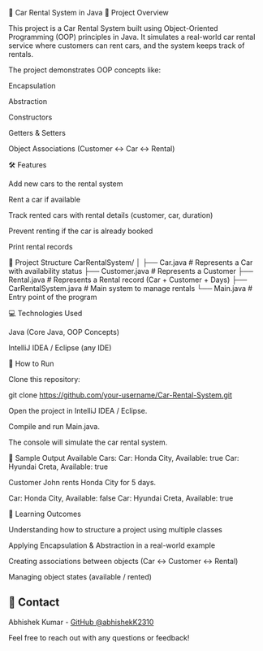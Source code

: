 🚗 Car Rental System in Java
📌 Project Overview

This project is a Car Rental System built using Object-Oriented Programming (OOP) principles in Java.
It simulates a real-world car rental service where customers can rent cars, and the system keeps track of rentals.

The project demonstrates OOP concepts like:

Encapsulation

Abstraction

Constructors

Getters & Setters

Object Associations (Customer ↔ Car ↔ Rental)

🛠 Features

Add new cars to the rental system

Rent a car if available

Track rented cars with rental details (customer, car, duration)

Prevent renting if the car is already booked

Print rental records

📂 Project Structure
CarRentalSystem/
│
├── Car.java          # Represents a Car with availability status
├── Customer.java     # Represents a Customer
├── Rental.java       # Represents a Rental record (Car + Customer + Days)
├── CarRentalSystem.java  # Main system to manage rentals
└── Main.java         # Entry point of the program

💻 Technologies Used

Java (Core Java, OOP Concepts)

IntelliJ IDEA / Eclipse (any IDE)

🚀 How to Run

Clone this repository:

git clone https://github.com/your-username/Car-Rental-System.git


Open the project in IntelliJ IDEA / Eclipse.

Compile and run Main.java.

The console will simulate the car rental system.

📸 Sample Output
Available Cars: 
Car: Honda City, Available: true
Car: Hyundai Creta, Available: true

Customer John rents Honda City for 5 days.

Car: Honda City, Available: false
Car: Hyundai Creta, Available: true

🎯 Learning Outcomes

Understanding how to structure a project using multiple classes

Applying Encapsulation & Abstraction in a real-world example

Creating associations between objects (Car ↔ Customer ↔ Rental)

Managing object states (available / rented)

## 📧 Contact

Abhishek Kumar - [GitHub @abhishekK2310](https://github.com/abhishekK2310)

Feel free to reach out with any questions or feedback!
